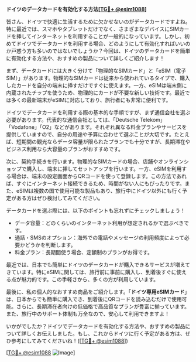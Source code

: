 **ドイツのデータカードを有効化する方法[[TG💪+ @esim1088](https://t.me/s/esim1088)]**

皆さん、ドイツで快適に生活するために欠かせないのがデータカードですよね。特に最近では、スマホやタブレットだけでなく、さまざまなデバイスにSIMカードを挿してインターネットを利用することが一般的になっています。しかし、初めてドイツでデータカードを利用する場合、どのようにして有効化すればいいのか戸惑う方も多いのではないでしょうか？今回は、ドイツのデータカードを簡単に有効化する方法や、おすすめの製品について詳しくご紹介します！

まず、データカードには大きく分けて「物理的なSIMカード」と「eSIM（電子SIM）」があります。物理的なSIMカードは従来から使われているタイプで、購入したカードを自分の端末に挿すだけですぐに使えます。一方、eSIMは端末側に内蔵されたチップを使うため、物理的にカードが不要な新しい技術です。最近では多くの最新端末がeSIMに対応しており、旅行者にも非常に便利です。

ドイツでデータカードを利用する際の基本的な手順ですが、まず通信会社を選ぶ必要があります。代表的な通信会社としては、「Deutsche Telekom」「Vodafone」「O2」などがあります。それぞれ異なる料金プランやサービスを提供していますので、自分の用途や予算に合わせて選ぶことが大切です。たとえば、短期間の観光ならデータ容量が限られたプランでも十分ですが、長期滞在やビジネス利用なら大容量のプランがおすすめです。

次に、契約手続きを行います。物理的なSIMカードの場合、店舗やオンラインショップで購入し、端末に挿してセットアップを行います。一方、eSIMを利用する場合は、端末の設定画面からQRコードを使って登録します。この方法であれば、すぐにインターネット接続できるため、時間がない人にもぴったりです。また、eSIMは複数の国で使用可能な製品もあり、旅行中にドイツ以外にも行く予定がある方はぜひ検討してみてください。

データカードを選ぶ際には、以下のポイントも忘れずにチェックしましょう！
- データ容量：どのくらいのインターネット利用が想定されるかで選ぶべきです。
- 通話・SMSのオプション：海外での電話やメッセージの利用頻度によって必要かどうかを判断します。
- 料金プラン：長期間使う場合、定額制のプランがお得です。

最近では、日本でも簡単にドイツのデータカードが購入できるサービスが増えてきています。特にeSIMに関しては、旅行前に事前に購入し、到着後すぐに使える点が魅力的です。この手軽さから、多くの方が利用しています。

最後に、私の個人的なおすすめ商品をご紹介します。「**ドイツ専用eSIMカード**」は、日本からでも簡単に購入でき、到着後にQRコードを読み込むだけで使用可能。さらに、長期滞在者向けの低価格で高品質なプランが豊富に揃っています。また、旅行中のサポート体制も万全なので、安心して利用できますよ！

いかがでしたか？ドイツでデータカードを有効化する方法や、おすすめの製品について詳しくお伝えしました。もし、これからドイツに行く予定がある方は、ぜひ参考にしてみてくださいね！([[TG💪+ @esim1088](https://t.me/s/esim1088)])

[[TG💪+ @esim1088](https://t.me/s/esim1088) ![Image](https://i.postimg.cc/Y0z9fWf4/image.png)]